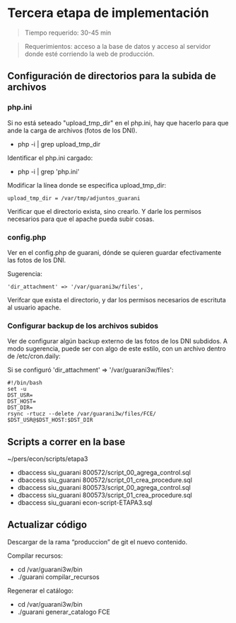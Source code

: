 # Tercera etapa de implementación

> Tiempo requerido: 30-45 min

> Requerimientos: acceso a la base de datos y acceso al servidor donde esté corriendo la web de producción.

## Configuración de directorios para la subida de archivos

### php.ini
Si no está seteado "upload_tmp_dir" en el php.ini, hay que hacerlo para que ande la carga de archivos (fotos de los DNI).
- php -i | grep upload_tmp_dir

Identificar el php.ini cargado:
- php -i | grep 'php.ini'

Modificar la línea donde se especifica upload_tmp_dir:
```
upload_tmp_dir = /var/tmp/adjuntos_guarani
```
Verificar que el directorio exista, sino crearlo. Y darle los permisos necesarios para que el apache pueda subir cosas. 


### config.php
Ver en el config.php de guarani, dónde se quieren guardar efectivamente las fotos de los DNI.

Sugerencia: 
```
'dir_attachment' => '/var/guarani3w/files',
```
Verifcar que exista el directorio, y dar los permisos necesarios de escrituta al usuario apache. 


### Configurar backup de los archivos subidos

Ver de configurar algún backup externo de las fotos de los DNI subdidos. 
A modo sugerencia, puede ser con algo de este estilo, con un archivo dentro de /etc/cron.daily:

Si se configuró 'dir_attachment' => '/var/guarani3w/files':
```
#!/bin/bash
set -u
DST_USR=
DST_HOST=
DST_DIR=
rsync -rtucz --delete /var/guarani3w/files/FCE/ $DST_USR@$DST_HOST:$DST_DIR
```
## Scripts a correr en la base 

~/pers/econ/scripts/etapa3

- dbaccess siu_guarani 800572/script_00_agrega_control.sql
- dbaccess siu_guarani 800572/script_01_crea_procedure.sql
- dbaccess siu_guarani 800573/script_00_agrega_control.sql
- dbaccess siu_guarani 800573/script_01_crea_procedure.sql
- dbaccess siu_guarani econ-script-ETAPA3.sql

## Actualizar código 

Descargar de la rama “produccion” de git el nuevo contenido.

Compilar recursos: 
- cd /var/guarani3w/bin 
- ./guarani compilar_recursos

Regenerar el catálogo: 
- cd /var/guarani3w/bin 
- ./guarani generar_catalogo FCE

